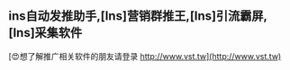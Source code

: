 ## **ins自动发推助手,**[Ins]**营销群推王,**[Ins]**引流霸屏,**[Ins]**采集软件**

[😍想了解推广相关软件的朋友请登录 http://www.vst.tw](http://www.vst.tw)



